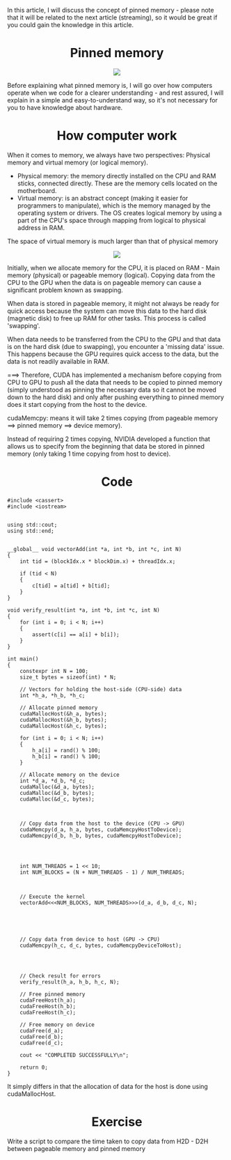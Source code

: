 In this article, I will discuss the concept of pinned memory - please note that it will be related to the next article (streaming), so it would be great if you could gain the knowledge in this article.

<p align="center">
 <h1 align="center">Pinned memory </h1>
</p>


<p align="center">
  <img src="https://github.com/CisMine/Parallel-Computing-Cuda-C/assets/122800932/8281b5fa-065b-483f-954b-d363b8f100b0" />
</p>

Before explaining what pinned memory is, I will go over how computers operate when we code for a clearer understanding - and rest assured, I will explain in a simple and easy-to-understand way, so it's not necessary for you to have knowledge about hardware.


<p align="center">
 <h1 align="center">How computer work </h1>
</p>

When it comes to memory, we always have two perspectives: Physical memory and virtual memory (or logical memory).

- Physical memory: the memory directly installed on the CPU and RAM sticks, connected directly. These are the memory cells located on the motherboard.
- Virtual memory: is an abstract concept (making it easier for programmers to manipulate), which is the memory managed by the operating system or drivers. The OS creates logical memory by using a part of the CPU's space through mapping from logical to physical address in RAM.
  
The space of virtual memory is much larger than that of physical memory

<p align="center">
  <img src="https://github.com/CisMine/Parallel-Computing-Cuda-C/assets/122800932/6a9ef863-44d0-4577-af8f-410d57781fef" />
</p>


Initially, when we allocate memory for the CPU, it is placed on RAM - Main memory (physical) or pageable memory (logical). Copying data from the CPU to the GPU when the data is on pageable memory can cause a significant problem known as swapping.

When data is stored in pageable memory, it might not always be ready for quick access because the system can move this data to the hard disk (magnetic disk) to free up RAM for other tasks. This process is called 'swapping'.

When data needs to be transferred from the CPU to the GPU and that data is on the hard disk (due to swapping), you encounter a 'missing data' issue. This happens because the GPU requires quick access to the data, but the data is not readily available in RAM.

===> Therefore, CUDA has implemented a mechanism before copying from CPU to GPU to push all the data that needs to be copied to pinned memory (simply understood as pinning the necessary data so it cannot be moved down to the hard disk) and only after pushing everything to pinned memory does it start copying from the host to the device.

cudaMemcpy: means it will take 2 times copying (from pageable memory ==> pinned memory ==> device memory).

Instead of requiring 2 times copying, NVIDIA developed a function that allows us to specify from the beginning that data be stored in pinned memory (only taking 1 time copying from host to device).







<p align="center">
 <h1 align="center">Code </h1>
</p>

```
#include <cassert>
#include <iostream>


using std::cout;
using std::end;


__global__ void vectorAdd(int *a, int *b, int *c, int N)
{
    int tid = (blockIdx.x * blockDim.x) + threadIdx.x;

    if (tid < N)
    {
        c[tid] = a[tid] + b[tid];
    }
}

void verify_result(int *a, int *b, int *c, int N)
{
    for (int i = 0; i < N; i++)
    {
        assert(c[i] == a[i] + b[i]);
    }
}

int main()
{
    constexpr int N = 100;
    size_t bytes = sizeof(int) * N;

    // Vectors for holding the host-side (CPU-side) data
    int *h_a, *h_b, *h_c;

    // Allocate pinned memory
    cudaMallocHost(&h_a, bytes);
    cudaMallocHost(&h_b, bytes);
    cudaMallocHost(&h_c, bytes);

    for (int i = 0; i < N; i++)
    {
        h_a[i] = rand() % 100;
        h_b[i] = rand() % 100;
    }

    // Allocate memory on the device
    int *d_a, *d_b, *d_c;
    cudaMalloc(&d_a, bytes);
    cudaMalloc(&d_b, bytes);
    cudaMalloc(&d_c, bytes);

   

    // Copy data from the host to the device (CPU -> GPU)
    cudaMemcpy(d_a, h_a, bytes, cudaMemcpyHostToDevice);
    cudaMemcpy(d_b, h_b, bytes, cudaMemcpyHostToDevice);

 


    int NUM_THREADS = 1 << 10;
    int NUM_BLOCKS = (N + NUM_THREADS - 1) / NUM_THREADS;



    // Execute the kernel
    vectorAdd<<<NUM_BLOCKS, NUM_THREADS>>>(d_a, d_b, d_c, N);

  

   

    // Copy data from device to host (GPU -> CPU)
    cudaMemcpy(h_c, d_c, bytes, cudaMemcpyDeviceToHost);




    // Check result for errors
    verify_result(h_a, h_b, h_c, N);

    // Free pinned memory
    cudaFreeHost(h_a);
    cudaFreeHost(h_b);
    cudaFreeHost(h_c);

    // Free memory on device
    cudaFree(d_a);
    cudaFree(d_b);
    cudaFree(d_c);

    cout << "COMPLETED SUCCESSFULLY\n";

    return 0;
}

```

It simply differs in that the allocation of data for the host is done using cudaMallocHost.

<p align="center">
 <h1 align="center">Exercise  </h1>
</p>

Write a script to compare the time taken to copy data from H2D  - D2H  between pageable memory and pinned memory
